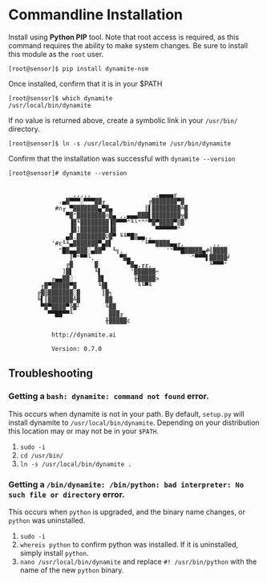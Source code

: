 # Commandline Installation

Install using **Python PIP** tool. Note that root access is required, as this command requires the ability to make system changes. 
Be sure to install this module as the `root` user.

```
[root@sensor]$ pip install dynamite-nsm
```

Once installed, confirm that it is in your $PATH
```
[root@sensor]$ which dynamite
/usr/local/bin/dynamite
```

If no value is returned above, create a symbolic link in your `/usr/bin/` directory.

```
[root@sensor]$ ln -s /usr/local/bin/dynamite /usr/bin/dynamite
```

Confirm that the installation was successful with `dynamite --version`
```
[root@sensor]# dynamite --version


                  ,,,,,                  ,▄▄▄▄╓
              .▄▓▀▀▀░▀▀▀▓▓╓            ╔▓▓▓▓▓▓▓▀▓
             #∩╓ ▀▓▓▓▓▓▓▓▄▀▓▄         ║▌▓▓▓▓▓▓▓▓╩▓
                ▀▓"▓▓▓▓▓▓▓▓∩▓▄ ,,▄▄▄▓▓▓▌▓▓▓▓▓▓▓▓╦▓
                 ▐▓╙▓▓▓▓▓▓▓▓▐▓▀▀▀^╙└"^^▀▓▀▓▓▓▓▀▒▓`
                 ▐▓]▓▓▓▓▓▓▓▓▐▓           ▀▀▀▀▀▀^
                ▄▓.▓▓▓▓▓▓▓▓Ü▓▀ ╙╙▀█▒▄▄,,
            '#ε╙╙▄▓▓▓▓▓▓▓▀▄▓▌        `╙▀▀▓▓▓▓▄▄╓,        ,,
              "█▓▄▄▓▓▓░▄▓▓▀  ╙╗,            '"▀▀█▓▓▓▓▓▄#╣▓▓▓▓
                 ║▀"▀▀└,       ▀▓▄                 ^▀▀▀▌▓▓▓▓▓╛
                ╔▓      ▓        ▀▓▄,╓╓,                ╙▀▀▀"
               ]▓▌      ╙▌        '▓▓▓▓▓▓⌐
            ╓▄▄▓▓░       ▓▌        ╫▓▓▓▓▓>
         ╓▓▀▓▓▓▓▓▀▓      ╙▓▌        ╙╙▀╙
        ╔▓▒▓▓▓▓▓▓▓░▓      ║▓╕
        ╚▌║▓▓▓▓▓▓▓╩▓       ▓▓
         ▀▓▀▓▓▓▓▀╠▓┘       ╚▓▓
           ▀▀██▀▀╙          ▓▓▓╓
                           ╫▓▓▓▓▓ε

            http://dynamite.ai

            Version: 0.7.0
```

## Troubleshooting

### Getting a `bash: dynamite: command not found` error.

This occurs when dynamite is not in your path. By default, `setup.py` will install dynamite to `/usr/local/bin/dynamite`.
Depending on your distribution this location may or may not be in your `$PATH`.

1. `sudo -i` 
2. `cd /usr/bin/`
3. `ln -s /usr/local/bin/dynamite .`
 
 
### Getting a `/bin/dynamite: /bin/python: bad interpreter: No such file or directory` error.

This occurs when `python` is upgraded, and the binary name changes, or `python` was uninstalled.

1. `sudo -i`
2. `whereis python` to confirm python was installed. If it is uninstalled, simply install `python`.
3. `nano /usr/local/bin/dynamite` and replace `#! /usr/bin/python` with the name of the new `python` binary.